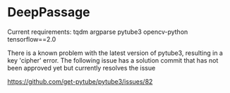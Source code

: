# DeepPassage

Current requirements:
tqdm argparse pytube3 opencv-python tensorflow==2.0

There is a known problem with the latest version of pytube3, resulting in a key 'cipher' error. The following issue has a solution commit that has not been approved yet but currently resolves the issue

https://github.com/get-pytube/pytube3/issues/82
